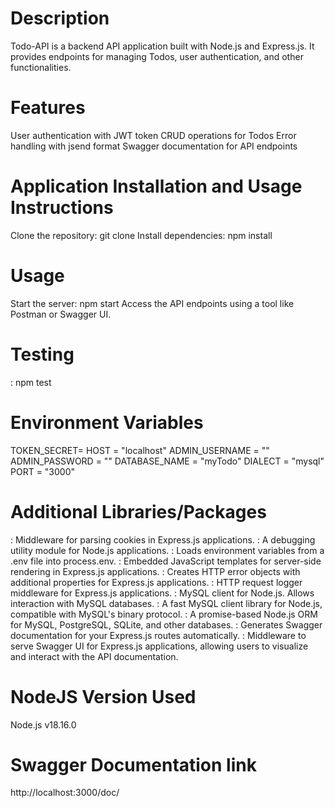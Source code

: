 
# Description

Todo-API is a backend API application built with Node.js and Express.js. It provides endpoints for managing Todos, user authentication, and other functionalities.

# Features
User authentication with JWT token
CRUD operations for Todos
Error handling with jsend format
Swagger documentation for API endpoints

# Application Installation and Usage Instructions
Clone the repository: git clone <repository-url>
Install dependencies: npm install

 # Usage
Start the server: npm start
Access the API endpoints using a tool like Postman or Swagger UI.

# Testing
<Run tests using Jest>:
npm test

# Environment Variables

TOKEN_SECRET=<your-secret-key>
HOST = "localhost"
ADMIN_USERNAME = ""
ADMIN_PASSWORD = ""
DATABASE_NAME = "myTodo"
DIALECT = "mysql"
PORT = "3000"


# Additional Libraries/Packages

<cookie-parser>: Middleware for parsing cookies in Express.js applications.
<debug>: A debugging utility module for Node.js applications.
<dotenv>: Loads environment variables from a .env file into process.env.
<ejs>: Embedded JavaScript templates for server-side rendering in Express.js applications.
<http-errors>: Creates HTTP error objects with additional properties for Express.js applications.
<morgan>: HTTP request logger middleware for Express.js applications.
<mysql>: MySQL client for Node.js. Allows interaction with MySQL databases.
<mysql2>: A fast MySQL client library for Node.js, compatible with MySQL's binary protocol.
<sequelize>: A promise-based Node.js ORM for MySQL, PostgreSQL, SQLite, and other databases.
<swagger-autogen>: Generates Swagger documentation for your Express.js routes automatically.
<swagger-ui-express>: Middleware to serve Swagger UI for Express.js applications, allowing users to visualize and interact with the API documentation.


# NodeJS Version Used

Node.js v18.16.0


# Swagger Documentation link

http://localhost:3000/doc/





